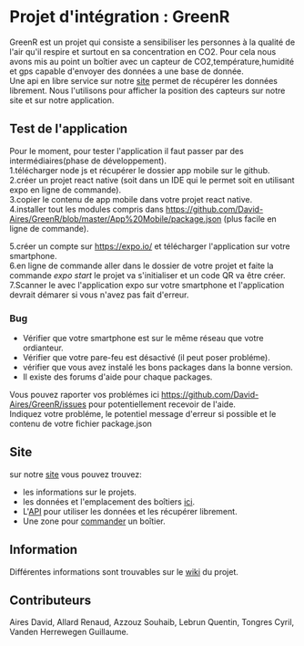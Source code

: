 # Projet d'intégration : GreenR  

GreenR est un projet qui consiste a sensibiliser les personnes à la qualité de l'air qu'il respire et surtout en sa concentration en CO2.
Pour cela nous avons mis au point un boîtier avec un capteur de CO2,température,humidité et gps capable d'envoyer des données a une base de donnée.  
Une api en libre service sur notre [site](https://green-r.be/index.php) permet de récupérer les données librement.
Nous l'utilisons pour afficher la position des capteurs sur notre site et sur notre application.

## Test de l'application  

Pour le moment, pour tester l'application il faut passer par des intermédiaires(phase de développement).    
1.télécharger node js et récupérer le dossier app mobile sur le github.   
2.créer un projet react native (soit dans un IDE qui le permet soit en utilisant expo en ligne de commande).  
3.copier le contenu de app mobile dans votre projet react native.  
4.installer tout les modules compris dans https://github.com/David-Aires/GreenR/blob/master/App%20Mobile/package.json (plus facile en ligne de commande).  

5.créer un compte sur https://expo.io/ et télécharger l'application sur votre smartphone.  
6.en ligne de commande aller dans le dossier de votre projet et faite la commande *expo start* le projet va s'initialiser et un code QR va être créer.  
7.Scanner le avec l'application expo sur votre smartphone et l'application devrait démarer si vous n'avez pas fait d'erreur.  

### Bug  

* Vérifier que votre smartphone est sur le même réseau que votre ordianteur.  
* Vérifier que votre pare-feu est désactivé (il peut poser probléme).  
* vérifier que vous avez instalé les bons packages dans la bonne version.
* Il existe des forums d'aide pour chaque packages.

Vous pouvez raporter vos problémes ici https://github.com/David-Aires/GreenR/issues pour potentiellement recevoir de l'aide.  
Indiquez votre probléme, le potentiel message d'erreur si possible et le contenu de votre fichier package.json

## Site

sur notre [site](https://green-r.be/include/assistance.php) vous pouvez trouvez:
* les informations sur le projets.  
* les données et l'emplacement des boîtiers [ici](https://green-r.be/app/html/tracking.html).  
* L'[API](https://green-r.be/api/stats.php) pour utiliser les données et les récupérer librement.  
* Une zone pour [commander](https://green-r.be/include/commande.php) un boîtier.  

## Information  

 Différentes informations sont trouvables sur le [wiki](https://github.com/David-Aires/GreenR/wiki) du projet.  
 
## Contributeurs  
Aires David, Allard Renaud, Azzouz Souhaib, Lebrun Quentin, Tongres Cyril, Vanden Herrewegen Guillaume.  


